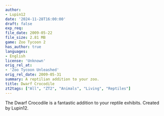```yaml
---
author:
- Lupin12
date: '2024-11-28T16:00:00'
draft: false
exp_req:
file_date: 2009-05-22
file_size: 2.81 MB
game: Zoo Tycoon 2
has_author: true
languages:
- English
license: 'Unknown'
orig_rel_at:
- 'Zoo Tycoon Unleashed'
orig_rel_date: 2009-05-31
summary: A reptilian addition to your zoo.
title: Dwarf Crocodile
zt2tags: ["All", "ZT2", "Animals", "Living", "Reptiles"]
---
```

The Dwarf Crocodile is a fantastic addition to your reptile exhibits. Created by Lupin12.
